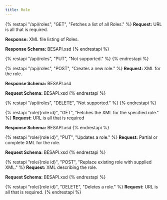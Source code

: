 ```yaml
---
title: Role
---
```


{% restapi "/api/roles", "GET", "Fetches a list of all Roles." %}
**Request:** URL is all that is required.

**Response:** XML file listing of Roles.

**Response Schema:** BESAPI.xsd
{% endrestapi %}

{% restapi "/api/roles", "PUT", "Not supported." %}
{% endrestapi %}

{% restapi "/api/roles", "POST", "Creates a new role." %}
**Request:** XML for the role.

**Response Schema:** BESAPI.xsd

**Request Schema:** BESAPI.xsd
{% endrestapi %}

{% restapi "/api/roles", "DELETE", "Not supported." %}
{% endrestapi %}

{% restapi "role/{role id}", "GET", "Fetches the XML for the specified role." %}
**Request:** URL is all that is required

**Response Schema:** BESAPI.xsd
{% endrestapi %}

{% restapi "role/{role id}", "PUT", "Updates a role." %}
**Request:** Partial or complete XML for the role.

**Request Schema:** BESAPI.xsd
{% endrestapi %}

{% restapi "role/{role id}", "POST", "Replace existing role with supplied XML." %}
**Request:** XML describing the role.

**Request Schema:** BESAPI.xsd
{% endrestapi %}

{% restapi "role/{role id}", "DELETE", "Deletes a role." %}
**Request:** URL is all that is required.
{% endrestapi %}